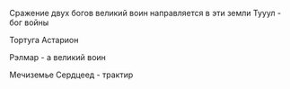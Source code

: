 Сражение двух богов
великий воин направляется в эти земли
Тууул - бог войны

Тортуга
Астарион

Рэлмар - a великий воин


Мечиземье
Сердцеед - трактир

